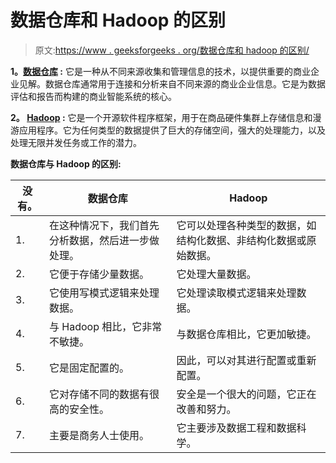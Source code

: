 # 数据仓库和 Hadoop 的区别

> 原文:[https://www . geeksforgeeks . org/数据仓库和 hadoop 的区别/](https://www.geeksforgeeks.org/difference-between-data-warehouse-and-hadoop/)

**1。[数据仓库](https://www.geeksforgeeks.org/data-warehousing/) :**
它是一种从不同来源收集和管理信息的技术，以提供重要的商业企业见解。数据仓库通常用于连接和分析来自不同来源的商业企业信息。它是为数据评估和报告而构建的商业智能系统的核心。

**2。 [Hadoop](https://www.geeksforgeeks.org/hadoop-an-introduction/) :**
它是一个开源软件程序框架，用于在商品硬件集群上存储信息和漫游应用程序。它为任何类型的数据提供了巨大的存储空间，强大的处理能力，以及处理无限并发任务或工作的潜力。

**数据仓库与 Hadoop 的区别:**

<center>

| 没有。 | 数据仓库 | Hadoop |
| --- | --- | --- |
| 1. | 在这种情况下，我们首先分析数据，然后进一步做处理。 | 它可以处理各种类型的数据，如结构化数据、非结构化数据或原始数据。 |
| 2. | 它便于存储少量数据。 | 它处理大量数据。 |
| 3. | 它使用写模式逻辑来处理数据。 | 它处理读取模式逻辑来处理数据。 |
| 4. | 与 Hadoop 相比，它非常不敏捷。 | 与数据仓库相比，它更加敏捷。 |
| 5. | 它是固定配置的。 | 因此，可以对其进行配置或重新配置。 |
| 6. | 它对存储不同的数据有很高的安全性。 | 安全是一个很大的问题，它正在改善和努力。 |
| 7. | 主要是商务人士使用。 | 它主要涉及数据工程和数据科学。 |

</center>
